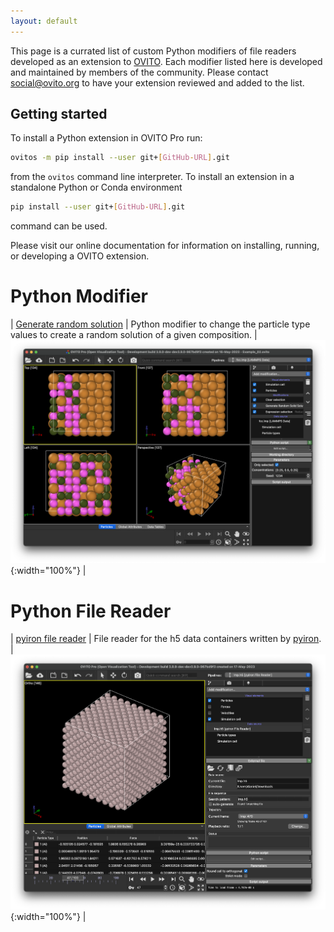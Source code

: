 ```yaml
---
layout: default
---
```


This page is a currated list of custom Python modifiers of file readers developed as an extension to [OVITO](https://www.ovito.org/). Each modifier listed here is developed and maintained by members of the community. Please contact social@ovito.org to have your extension reviewed and added to the list. 

## Getting started
To install a Python extension in OVITO Pro run:
```bash
ovitos -m pip install --user git+[GitHub-URL].git
```
from the `ovitos` command line interpreter. 
To install an extension in a standalone Python or Conda environment
```bash
pip install --user git+[GitHub-URL].git
```
command can be used.

Please visit our online documentation for information on installing, running, or developing a OVITO extension.

# Python Modifier

| [Generate random solution](https://github.com/nnn911/GenerateRandomSolution) | Python modifier to change the particle type values to create a random solution of a given composition. | ![pyiron file reader](./media/modifier/generateRandomSolution.png){:width="100%"} |


# Python File Reader

| [pyiron file reader](https://github.com/nnn911/pyironFileReader) | File reader for the h5 data containers written by [pyiron](https://pyiron.org/). | ![pyiron file reader](./media/fileReader/pyironFileReader.png){:width="100%"} |